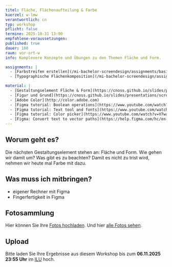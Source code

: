 ```yaml
---
titel: Fläche, Flächenaufteilung & Farbe
kuerzel: w-lmw
verantwortlich: cn
typ: workshop
pflicht: false
termine: 2025-10-31 13:00
empfohlene-voraussetzungen:
published: true
dauer: 180
raum: vor-ort-w
info: Komplexere Konzepte und Übungen zu den Themen Fläche und Form.

assignments: |
  - [Farbstreifen erstellen](/mi-bachelor-screendesign/assignments/basics-farbklima/)
  - [Typographische Flächenkomposition](/mi-bachelor-screendesign/assignments/basics-typo-shapes/)

material: |
  - [Gestaltungselement Fläche & Form](https://cnoss.github.io/slides/presentations/screendesign/flaeche-und-form/)
  - [Figur und Grund](https://cnoss.github.io/slides/presentations/screendesign/figur-und-grund/)
  - [Adobe Color](http://color.adobe.com)
  - [Figma tutorial: Boolean operations](https://www.youtube.com/watch?v=kH14-N_c5go)
  - [Figma tutorial: Text tool and fonts](https://www.youtube.com/watch?v=5i-ebNTjad8)
  - [Figma tutorial: Color picker](https://www.youtube.com/watch?v=V7waqacFYZs)
  - [Figma: Convert text to vector paths](https://help.figma.com/hc/en-us/articles/360047239073-Convert-text-to-vector-paths)
---
```


## Worum geht es?

Die nächsten Gestaltungselement stehen an: Fläche und Form. Wie gehen wir damit um? Was gibt es zu beachten? Damit es nicht zu trist wird, nehmen wir heute mal Farbe mit dazu.

## Was muss ich mitbringen?
- eigener Rechner mit Figma
- Fingerfertigkeit in Figma


## Fotosammlung
Hier können Sie Ihre [Fotos hochladen](https://th-koeln.sciebo.de/s/bVNKhk77ek5VCCB). Und hier [alle Fotos sehen](https://th-koeln.sciebo.de/s/0ylgGBsLsf9qr5R).

## Upload

Bitte laden Sie Ihre Ergebnisse aus diesem Workshop bis zum **06.11.2025 23:55 Uhr** im [ILU](https://ilu.th-koeln.de/ilias.php?baseClass=ilexercisehandlergui&cmdNode=cw:nq&cmdClass=ilObjExerciseGUI&cmd=showOverview&ref_id=679319&mode=ongoing&from_overview=1) hoch.
